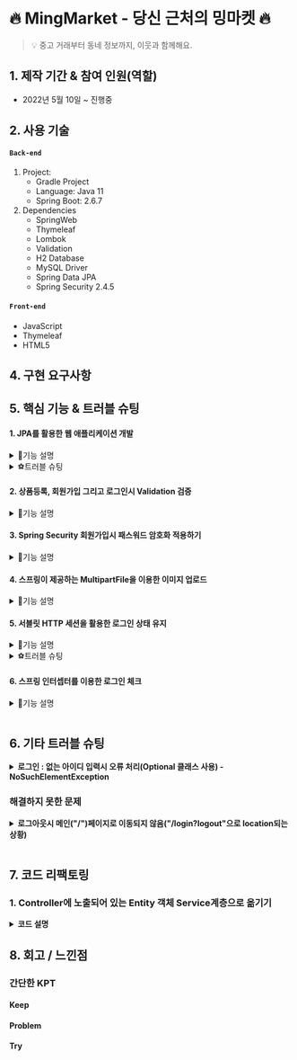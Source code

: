 # 🔥 MingMarket - 당신 근처의 밍마켓 🔥
>:bulb: 중고 거래부터 동네 정보까지, 이웃과 함께해요.

## 1. 제작 기간 & 참여 인원(역할)
- 2022년 5월 10일 ~ 진행중

## 2. 사용 기술
#### `Back-end`
1. Project:
    - Gradle Project
    - Language: Java 11
    - Spring Boot: 2.6.7
2. Dependencies
    - SpringWeb
    - Thymeleaf
    - Lombok
    - Validation
    - H2 Database
    - MySQL Driver
    - Spring Data JPA
    - Spring Security 2.4.5
#### `Front-end`
- JavaScript
- Thymeleaf
- HTML5

## 4. 구현 요구사항

## 5. 핵심 기능 & 트러블 슈팅

#### 1. JPA를 활용한 웹 애플리케이션 개발
<details>
<summary>📌기능 설명</summary>
<div markdown="1">
<br>

> 자바 진영의 <b>RM 기술 표준으로 사용되는 인터페이스의 모음인 JPA를 활용</b>하여 웹 애플리케이션을 개발하였다. <br>
> JPA 인터페이스의 구현체로 <b>Hibervate 프레임 워크</b>를 사용하였다. <br><br>
> 이렇게 JPA를 사용함으로써 INSERT/UPDATE/SELECT <b>쿼리 등을 직접 작성하지 않아도 데이터를 저장</b>할 수 있게 되었다.<br>
> SQL 중심적인 개발이 아닌 Method를 통해서 DB를 조작할 수 있어, 
> 개발자는 객체 모델을 이용해서 비즈니스 로직을 구성하는 데만 집중할 수 있었다. <br>
> 
> 특히 <b>필드 변경이나 필드를 추가하게 될 경우 JPA가 자동으로 SQL을 처리해주기 때문에 유지보수가 수월</b>하다. <br>
> 그리고 초반 개발단계에서는 H2 데이터베이스를 사용하였는데,
> 나중에 데이터베이스를 MySQL로 변경하여도 <b>쿼리를 수정하지 않아도 된다는 장점</b>이 있었다  

<br>

##### `1. 도메인 모델 분석 (연관관계 매핑 분석)`
- **회원(Member)** 과 **상품(Product)**
    - 한명의 회원은 여러 상품을 등록할 수 있다.
    - 상품(Product)이 연관관계 주인으로 다대일 관계를 갖는다.
- **회원(Member)** 과 **관심 상품(WishItem)**
    - 한명의 회원은 여러 개의 관심 상품을 가질 수 있다.
    - 관심상품(WishItem)이 연관관계 주인으로 다대일 관계를 갖는다.
- **관심 상품(WishItem)** 과 **상품(Product)**
    - 관심 상품은 단 하나의 상품에 해당된다.
    - 관심 상품(WishItem)이 연관관계 주인으로 일대일 관계를 갖는다.
- **상품(Product)** 과 **댓글(Comment)**
    - 하나의 상품에는 여러 댓글을 달 수 있다.
    - 댓글(Comment)과 연관관계 주인으로 다대일 관계를 갖는다.
- **회원(Member)** 과 **댓글(Comment)**
    - 한명의 회원은 여러 댓글을 달 수 있다.
    - 댓글(Comment)과 연관관계 주인으로 다대일 관계를 갖는다.
- **상품(Product)** 과 **카테고리(Category)**
    - 하나의 상품은 여러개의 카테고리를 가질 수 있다.
      <br><br>
##### `2. 테이블 설계`
![](https://blog.kakaocdn.net/dn/VahxL/btrHaoGhKcw/q5jKbGSMBJWhewhLUNohWK/img.png)
<br><br><br>
##### `3. 엔티티 개발`
👉 주요 사용한 어노테이션
- @Entity: 해당 클래스가 DB테이블과 1대 1 매칭
- @Id: Primary Key를 지정
- @GeneratedValue: AUTO(dafault) 데이터베이스에 의해 자동으로 생성된 값
- @Embedded: 새로운 값 타입을 직접 정의해서 사용 (재사용이 가능함), 값 타입을 사용하는 곳에 표시
- @Embeddable: 값 타입을 정의하는 곳에 표시
- @ManyToOne(fetch = LAZY), @OneToOne(fetch = LAZY): 연관 관계 맵핑
  - ![](https://blog.kakaocdn.net/dn/xW1JV/btrHfmNFlWw/SZdtqTXWq0h5RvEjcBvE80/img.png)
  - fetch = LAZY: 지연로딩 → 로딩되는 시점에 Lazy 로딩 설정이 되어있는 member 엔티티는 프록시 객체로 가져온다
  - 후에 실제 객체를 사용하는 시점에(member 사용하는 시점에) 초기화가 된다. DB에 쿼리가 나간다. (select 쿼리가 따로 2번 나감)
  - @ManyToOne, @OneToOne: 기본이 (fetch = EAGER) → 즉시로딩 이므로 LAZY로 바꿔준다.
- @JoinColumn(name = "member_id"):연관 관계를 맺을 해당 객체의 컬럼 값을 넣어주기
- @Enumerated(EnumType.STRING): 자바의 enum 타입을 매핑할 때 사용
  <br>
  <br>

**※ 엔티티에서 Setter 사용 지양**
> Setter는 호출 시 데이터가 변동됩니다.
>  <br> Setter를 열어두게 되면 프로젝트가 커지고 복잡해질수록 엔티티가 도대체 왜 어디서 변경되는지 추적하기 점점 힘들어진다.
>  <br> 그래서 엔티티의 데이터를 변경할 때는 아래 코드처럼 Setter 대신 변경 지점이 명확하도록 <b>변경을 위한 비즈니스 메서드를 따로 만들어 제공</b>하였다.
>  <br> 그리고 객체의 일관성을 유지하기 위해 객체 생성 시점에 값들을 넣어줌으로써 Setter 사용을 지양할 수 있었다.

- Member Entity

![](https://blog.kakaocdn.net/dn/rVKYu/btrHdwXCYQl/qqRCWnwt3GfE7wPjJK1km0/img.png)

- Product Entity

![](https://blog.kakaocdn.net/dn/bH7EHq/btrG9mvqVra/J03WQJAQ6G9341EnzoswS0/img.png)

- WishItem Entity

![](https://blog.kakaocdn.net/dn/bvNtgq/btrHdIpX1iS/6jBB1S1wA5bWQrrRb8zOqK/img.png)

<br>

> 아래와 같이 기본 생성자 접근자를 protected로 변경하면 new Entity() 사용을 막을 수 있어 객체의 일관성을 더 유지할 수 있다.
> <br>(protected로 설정하는 이유는 JPA 기본 스펙상 기본 생성자가 필요한데 protected로 제어하는 것까지 허용되기 때문이다.)
> <br> 롬복을 사용하여 어노테이션 설정을 통해 간단하게 설정하였다.

![](https://blog.kakaocdn.net/dn/bN2uFz/btrHevKrk2n/oS7FgdEMk3QBDGR1D947bk/img.png)

<br>
<br>
<br>

</div>
</details>

<details>
<summary>⚽트러블 슈팅</summary>
<div markdown="1">
<br>
<b>1. JPA - merge를 이용하여 값 수정시 수정하지 않는 데이터는 값이 null로 들어가짐</b>
<br><br>

> 구현 요구사항 <br>
> 유저는 상품을 자유롭게 올릴 수 있다.  
> 올린 상품을 수정할 수 있다

👇Controller

![](https://blog.kakaocdn.net/dn/bXVNYP/btrHaficUqE/Gt7w6LYKNd9lIkVRXz6Hi0/img.png)

👇ProductRepository.java

![](https://blog.kakaocdn.net/dn/sT8jW/btrHaYnjoFO/ntVeLB0X0y7xJVCbEzdTjK/img.png)



👇결과:

![](https://blog.kakaocdn.net/dn/UDMag/btrFybu624A/ImJr1Z2w3vKXhZKqz1vhj0/img.png)

##### 문제 발생
- 수정시 MEMBER_ID가 계속 null값이 채워진다.
- 게시글 수정시 게시글 작성자(member_id)는 변경될 일이 없다.
- 그래서 아래 코드 실행시 member_id = null값이다.

```
 else { // 상품이 존재할 경우 강제로 업데이트(즉, 수정)
    em.merge(product);
}
```

> 병합은 준영속 상태의 엔티티를 다시 영속 상태로 변경할 때 사용한다.  
> merge() 메서드는 준영속 상태의 엔티티를 받아 그 정보로 새로운 영속 상태의 엔티티를 반환한다.

**merge()의 동작 방식**

1.  merge()를 실행
2.  파라미터로 넘어온 준영속 엔티티의 식별자 값으로 1차 캐시에서 엔티티를 조회
-   만약 1차 캐시에 엔티티가 없으면 데이터베이스에 엔티티를 조회하고 1차 캐시에 저장.
-   무조건 1번은 db 조회를 하므로 성능에 좋지 않을 수 있다.
3.  조회한 영속 엔티티에 product 엔티티의 값을 채워 넣음
-   이때 product 의 모든 값을 영속 엔티티에 채워 넣기 때문에 **null 값이 들어갈 수 도 있는 문제가 생긴다.**
-   이래서 **업데이트 시 merge()보단 변경 감지를 사용하자.**
4.  영속 상태의 객체를 반환

<br>

#### **✨수정된 코드✨**

**변경 감지 사용 (**dirtyChecking)****

👇Service
![](https://blog.kakaocdn.net/dn/dMaOMk/btrHdLtKbhK/w1vHzOOH40F3etaQz0cuY1/img.png)

👇Repository

```
public Product findSingleProduct(Long productId) {
    return em.find(Product.class, productId);
}
```

entityManager로 entity를 직접 꺼내, 값을 수정한다.

@Transactional으로 인하여 로직이 끝날 때 JPA에서 트랜잭션 commit 시점에 변경 감지(Dirty Checking)한 후 Flush를 한다.
<br>수정시 입력되지 않은 값은 그대로 유지된다.
<br>
<br>
<br>

</div>
</details>


#### 2. 상품등록, 회원가입 그리고 로그인시 Validation 검증
<details>
<summary>📌기능 설명</summary>
<div markdown="1">

#### `1. Valid Annotation을 이용한 Validation 체크`
> Spring에서는 사용자가 입력한 값에 대한 유효성을 체크하기 위해 Spring Validator를 사용할 수 있도록 지원하고 있다.

- build.gradle에 dependency 추가 <br>
`implementation 'org.springframework.boot:spring-boot-starter-validation'`
- **Dto**객체를 정의한 후 각 필드에 맞는 Annotation을 사용했다.
  - `@NotNull`: Null 허용하지 않음 (" ", "" 허용)
  - `@NotEmpty`: Null과 ""는 허용하지 않음 (" "는 허용) 
  - `@NotBlank`: Null과 "", " " 모두 허용하지 않음
  - `@Size(min=, max=)`: 크기가 지정된 경계를 포함한 사이에 있어야 함
  - `@Range(min=, max=)`: 숫자 값 또는 숫자 값의 문자열 표현에 적용(지정한 범위 내에 있어야 함)
- **Controller**에서는 Dto 객체 앞에 `@Valied`, 그리고 객체 뒤에는 `BindingResult result`를 명시한다.
  - `@Valid` 선언된 객체에 설정을 바탕으로 유효성 검사
  - 데이터가 유효하지 않은 속성이 있으면 그에 대한 에러 정보를 BindingResult에 담는다.
    - 아래 코드처럼 result에 에러가 담겨있는지 확인하는 로직을 만들어 에러가 있으면 폼으로 다시 이동할 수 있도록 한다. 
    ```
      if (result.hasErrors()) { //만약에 result 안에 에러가 있으면
        return "product/createProductForm"; //다시 폼으로 이동
      }
      ```
<br>

#### `2. 회원가입시 아이디 중복 검증 & `
👇MemberService에서 따로 중복 아이디를 검증하는 메서드를 만들었다.

![](https://blog.kakaocdn.net/dn/dEOPkl/btrHfRfKHvx/ndrBqKHn87J1vQLJdmxv20/img.png)

👇그리고 화면에 보여질 오류메시지는 타임리프를 통해 아래코드와 같이 globalError()를 출력시켜주었다.
````
    <div th:if="${#fields.hasGlobalErrors()}">
        <p class="field-error" th:each="err : ${#fields.globalErrors()}"
        th:text="${err}">전체 오류 메시지</p>
    </div>
````


<br>
📝검증과 오류 메시지 공식 메뉴얼 <br>
→ https://www.thymeleaf.org/doc/tutorials/3.0/thymeleafspring.html#validation-and-
error-messages

</div>
</details>

#### 3. Spring Security 회원가입시 패스워드 암호화 적용하기
<details>
<summary>📌기능 설명</summary>
<div markdown="1">

>Spring Security<br>
>Spring 기반의 Application의 보안을 위한 Spring framework<br>
>스프링 시큐리티의 PasswordEncoder를 이용하여 패스워드를 암호화 할 것이다. <br>
>[Spring Security공식문서 바로가기](https://spring.io/projects/spring-security)<br>

##### `1. 의존성 주입`

```
dependencies {
	implementation group: 'org.springframework.boot', name: 'spring-boot-starter-security', version: '2.4.5' /* 스프링 시큐리티 */
}
```

##### `2. Config 설정`
<details>  
<summary>PasswordEncoder 코드 참조</summary>  
<div markdown="1">  

  ```
/*
 * Copyright 2011-2016 the original author or authors.
 *
 * Licensed under the Apache License, Version 2.0 (the "License");
 * you may not use this file except in compliance with the License.
 * You may obtain a copy of the License at
 *
 *      https://www.apache.org/licenses/LICENSE-2.0
 *
 * Unless required by applicable law or agreed to in writing, software
 * distributed under the License is distributed on an "AS IS" BASIS,
 * WITHOUT WARRANTIES OR CONDITIONS OF ANY KIND, either express or implied.
 * See the License for the specific language governing permissions and
 * limitations under the License.
 */

package org.springframework.security.crypto.password;

/**
 * Service interface for encoding passwords.
 *
 * The preferred implementation is {@code BCryptPasswordEncoder}.
 *
 * @author Keith Donald
 */
public interface PasswordEncoder {

	/**
	 * Encode the raw password. Generally, a good encoding algorithm applies a SHA-1 or
	 * greater hash combined with an 8-byte or greater randomly generated salt.
	 */
	String encode(CharSequence rawPassword);

	/**
	 * Verify the encoded password obtained from storage matches the submitted raw
	 * password after it too is encoded. Returns true if the passwords match, false if
	 * they do not. The stored password itself is never decoded.
	 * @param rawPassword the raw password to encode and match
	 * @param encodedPassword the encoded password from storage to compare with
	 * @return true if the raw password, after encoding, matches the encoded password from
	 * storage
	 */
	boolean matches(CharSequence rawPassword, String encodedPassword);

	/**
	 * Returns true if the encoded password should be encoded again for better security,
	 * else false. The default implementation always returns false.
	 * @param encodedPassword the encoded password to check
	 * @return true if the encoded password should be encoded again for better security,
	 * else false.
	 */
	default boolean upgradeEncoding(String encodedPassword) {
		return false;
	}

}
```

</div>  
</details>

PasswordEncoder는 스프링 시큐리티의 인터페이스 객체이다. <br>
PasswordEncoder는 비밀번호를 암호화하는 역할로, 구현체는 이 암호화를 어떻게 할지, 암호화 알고리즘에 해당한다.<br>
그래서 PasswordEncoder의 구현체를 대입해주고 이를 스프링 빈으로 등록하는 과정이 필요하다.<br>
기존적인 설정들을 disable하는 Config 객체는 WebSecurityConfigurerAdapter를 상속받아 configure()를 구현한다.

👇SecurityConfig
![](https://blog.kakaocdn.net/dn/Yuvb4/btrHdbAiNWx/nQgt4GDHmchEqPHPE4kvW1/img.png)
<details>  
<summary>📝참고</summary>  
<div markdown="1">

![](https://blog.kakaocdn.net/dn/bDfllg/btrFKmQyTvr/yq0ARTmbpIWYg43pvatr9K/img.png)

configure(http:HttpSecurity):void 오버라이드하였다.
</div>  
</details>

❗️여기서 **BcryptPasswordEncoder는 BCrypt라는 해시 함수를 이용하여 패스워드를 암호화하는 구현체**이다.


**Spring Security의 설정은 HttpSecurity를 오버라이드해서 설정한다.**

**`.antMatchers`**

```
.antMatchers("/css/**", "/js/**", "/*.ico", "/error", "/").permitAll()
```

- 특정 리소스에 대해서 권한을 설정한다.

- 뒤에 붙은 permitAll()은 antMatchers에서 설정한 URL의 접근을 인증없이 허용한다는 뜻이다.


**`.anyRequest`**

```
.anyRequest().authenticated()
```

- 이 옵션은 모든 리소스가 인증을 해야만 접근이 허용된다는 뜻이다.
<br>

[스프링 시큐리티 설정값 참고한 블로그 바로가기](https://kimchanjung.github.io/programming/2020/07/02/spring-security-02/)

##### `3. 회원가입/로그인 구현`

👇MemberEntity

```
@Entity
@Getter
@NoArgsConstructor(access = AccessLevel.PROTECTED)
public class Member extends BaseEntity {

    @Id @GeneratedValue
    @Column(name = "member_id")
    private Long id; //시퀀스

    private String userId; //이메일(아이디)

    @Column(length = 10)
    private String nickname; //닉네임

    private String pass;
    private String username;
    private int hp;

    @Embedded
    private Address address;

    public Member(String userId, String nickname, String pass, String username, int hp, Address address) {
        this.userId = userId;
        this.nickname = nickname;
        this.pass = pass;
        this.username = username;
        this.hp = hp;
        this.address = address;
    }

    // 회원정보 수정메서드
    public void change(String nickname, String username, int hp, Address address) {
        this.nickname = nickname;
        this.username = username;
        this.hp = hp;
        this.address = address;
    }

    //비밀번호 수정메서드
    public void passwordChange(String pass) {
        this.pass = pass;
    }

    /**
     * 비밀번호를 암호화하는 메서드
     */
    public Member hashPassword(PasswordEncoder passwordEncoder) {
        this.pass = passwordEncoder.encode(this.pass);
        return this;
    }


}
```

MemberEntity에 PasswordEncoder를 사용하여 password를 인코딩하였다.

MemberRepository

```
@Repository
public class MemberRepository {

    @PersistenceContext //스프링 제공
    private EntityManager em;

    // 회원 저장
    public void save(Member member) {
        em.persist(member);
    }

    //회원 단건 조회
    public Member findOneMember(Long memberId) {
        return em.find(Member.class, memberId);
    }

    //회원 전체 조회
    public List<Member> findAllMembers() {
        return em.createQuery("select m from Member m", Member.class)
                .getResultList();
    }

}
```

JPA의 편리한 CRUD

#### **1\. 회원가입**

MemberService

```
@Service
@Transactional(readOnly = true)
@RequiredArgsConstructor
public class MemberService {

    private final MemberRepository memberRepository;
    private final PasswordEncoder passwordEncoder;

    /**
     * 회원가입
     */
    @Transactional
    public Long join(Member member) {
        validateDuplicateMember(member);
        member.hashPassword(passwordEncoder); //스프링 시큐리티(암호화)
        memberRepository.save(member);
        return member.getId();
    }

    /**
     * 중복 아이디 검증 메서드
     */
    private void validateDuplicateMember(Member member) {
        List<Member> findMembers = memberRepository.findByUserId(member.getUserId());

        if (findMembers.size() > 0) {
            throw new IllegalStateException("이미 존재하는 회원입니다.");
        }
    }

}
```

MemberService에서 회원가입 진행시 join메서드에서

생성자를 통해 주입받은 PasswordEncoder passwordEncoder를 사용하여 비밀번호 해싱 후

Repository로 DB에 저장할 수 있도록 하였다.

MemberController

```
    private final MemberService memberService;
    private final LoginService loginService;

    @GetMapping("/join")
    public String createForm(Model model) {
        model.addAttribute("memberForm", new CreateMemberForm());
        return "members/joinMemberForm";
    }

    @PostMapping("/join")
    public String join(@Valid @ModelAttribute("memberForm") CreateMemberForm form, BindingResult result) { //form 안에 에러가 있으면 튕겨내지말고 result에 담음

        if (!form.getPassword().equals(form.getPasswordCheck())) {
            result.reject("passwordFail", "비밀번호가 일치하지 않습니다.");
        }

        if (result.hasErrors()) { //만약에 result 안에 에러가 있으면
            return "members/joinMemberForm"; //다시 폼으로 이동
        }
        Address address = new Address(form.getAddress(), form.getDetailedAddress());
        Member member = new Member(form.getUserId(), form.getNickname(), form.getPassword(),
                form.getUsername(), form.getHp(), address);
        memberService.join(member);
        return "redirect:/";
    }
```

컨트롤러에서는 "/join"에 POST요청이 들어오면

기본적인 Validation 후 memberService.join()을 통해 회원가입이 진행될 수 있도록 해주었다.

#### **2\. 회원 로그인**

LoginService

```
@Service
@Transactional(readOnly = true)
@RequiredArgsConstructor
public class LoginService {

    private final MemberRepository memberRepository;

    private final PasswordEncoder passwordEncoder;

    /**
     * 로그인
     */
    public Member login(String userId, String password) {
        Optional<Member> findMemberOptional = memberRepository.findByloginId(userId);

        //아이디 조회해서 해당 아이디 정보가 있을 경우( 없으면 null 반환받음)
        if (!findMemberOptional.isPresent()) {
            return null;
        }

        Member member = findMemberOptional.get();

        /**
         * 비밀번호 확인 (스프링 시큐리티)
         * password 암호화 이전의 비밀번호
         * member.getPass() 암호화에 사용된 클래스
         * @return true/ false
         */
        if (passwordEncoder.matches(password, member.getPass())) {
            return member;
        } else {
            return null; //비밀번호가 일치하지 않을 경우 null 반환
        }

}
```

login메소드는 회원 아이디와 비밀번호를 체크하는 메소드이다.

passwordEncoder.matches():

matches()는 내부에서 사용가자 입력한 평문 패스워드와 db에 암호화되어 저장된 패스워드가 서로 대칭되는지에 대한 알고리즘을 구현하고 있다.

먼저 아이디를 조회한 후 입력받은 값의 아이디가 있는지 확인 후 (없으면 null반환)

비밀번호가 일치하면 memberEntitiy를, 비밀번호가 일치하지 않으면 null을 반환하도록 하였다.

LonginController

```
@Slf4j
@Controller
@RequiredArgsConstructor
public class LoginController {

    public static final String LOGIN_MEMBER = "loginMember";
    private final LoginService loginService;

    @GetMapping("/login")
    public String loginForm(@ModelAttribute("form")LoginDto form) {
        return "/members/login";
    }

    @PostMapping("/login")
    public String login(@Valid @ModelAttribute("form") LoginDto form,
                        BindingResult result,
                        @RequestParam(defaultValue = "/") String redirectURL,
                        HttpServletRequest request) {
        if (result.hasErrors()) {
            return "/members/login";
        }

        Member loginMember = loginService.login(form.getUserId(), form.getPassword());


        //로그인 실패시 (null)
        if (loginMember == null) {
            result.reject("loginFail", "아이디 또는 비밀번호가 일치하지 않습니다");
            return "/members/login";
        }

        //로그인 성공처리
        Address address = loginMember.getAddress();
        MemberDto.SessionMemberData memberData = new MemberDto.SessionMemberData(
                loginMember.getId(), loginMember.getUserId(), loginMember.getNickname(), loginMember.getUsername());

        //기존 세션이 있으면 세션을 반환, 없으면 새로운 세션을 생성
        HttpSession session = request.getSession();
        //세션에 로그인 회원 정보를 보관 (쿠키에 key: JSESSIONID , value: UUID 로 들어감)
        session.setAttribute(LOGIN_MEMBER, memberData);

        return "redirect:" + redirectURL;
    }
}
```

컨트롤러에서는 로그인 성공시 세션에 로그인 회원을 저장하고 로그인 상태 유지를 할 수 있도록 하였다.

#### **3\. 비밀번호 변경**

LoginService

```
@Service
@Transactional(readOnly = true)
@RequiredArgsConstructor
public class LoginService {

    private final MemberRepository memberRepository;

    private final PasswordEncoder passwordEncoder;

    /**
     * 로그인
     */
    public Member login(String userId, String password) {
        Optional<Member> findMemberOptional = memberRepository.findByloginId(userId);

        //아이디 조회해서 해당 아이디 정보가 있을 경우( 없으면 null 반환받음)
        if (!findMemberOptional.isPresent()) {
            return null;
        }

        Member member = findMemberOptional.get();

        if (passwordEncoder.matches(password, member.getPass())) {
            return member;
        } else {
            return null; //비밀번호가 일치하지 않을 경우 null 반환
        }

    /**
     * 비밀번호 체크 (비밀번호 수정시 사용)
     */
    public Member passwordCheck(Long memberId, String password) {
        Member member = memberRepository.findOneMember(Long.valueOf(memberId));

        /**
         * 비밀번호 확인 (스프링 시큐리티)
         * password 암호화 이전의 비밀번호
         * member.getPass() 암호화에 사용된 클래스
         * @return passwordEncoder.matches = true/ false
         */
        if (passwordEncoder.matches(password, member.getPass())) {
            return member;
        } else {
            return null; //비밀번호가 일치하지 않을 경우 null 반환
        }
    }
}
```

passwordCheck 메서드를 통해 비밀번호 수정전 현재 비밀번호를 입력받아서 한번 더 체크하기

MemberService

```
@Servic
@Transactional(readOnly = true)
@RequiredArgsConstructor
public class MemberService {

    private final MemberRepository memberRepository;
    private final PasswordEncoder passwordEncoder;

    /**
     * 회원가입
     */
    @Transactional
    public Long join(Member member) {
        validateDuplicateMember(member);
        member.hashPassword(passwordEncoder); //스프링 시큐리티(암호화)
        memberRepository.save(member);
        return member.getId();
    }

    /**
     * 중복 아이디 검증 메서드
     */
    private void validateDuplicateMember(Member member) {
        List<Member> findMembers = memberRepository.findByUserId(member.getUserId());
/*        if (!findMembers.isEmpty()) { //isEmpty(): 문자열 길이가 0일 경우 true 반환, 여기서는 !isEmpty: 값이 있다면
            throw new IllegalStateException("이미 존재하는 회원입니다.");
        }*/
        if (findMembers.size() > 0) { //이 코드가 더 최적화일 것 같다.
            throw new IllegalStateException("이미 존재하는 회원입니다.");
        }
    }

    /**
     * 회원 전체 조회
     */
    public List<Member> findMembers() {
        return memberRepository.findAllMembers();
    }

    /**
     * 회원 단건 조회
     */
    public Member findOneMember(Long memberId) {
        return memberRepository.findOneMember(memberId);
    }

    /**
     * 회원 정보 수정
     */
    @Transactional
    public void editInformation(Long memberId, UpdateMemberForm form) {
        Member findMember = memberRepository.findOneMember(memberId);
        Address address = new Address(form.getAddress(), form.getDetailedAddress());
        findMember.change(form.getNickname(), form.getUsername(),form.getHp(), address);

    }

    /**
     * 비밀번호 수정
     */
    @Transactional
    public void editPassword(Long memberId, UpdateUserPassForm form) {
        Member findMember = memberRepository.findOneMember(memberId);
        findMember.passwordChange(form.getEditYourPassword());
        findMember.hashPassword(passwordEncoder); //시큐리티 암호화
    }
}
```

JPA 변경 감지(Dirty Checking)을 활용하여

\- entity를 직접 꺼내(memberRepository.findOneMember(memberId)),

\- 변경된 비밀번호넣은 후(findMember.passwordChange(password))

\- 암호화 시킨 값으로 수정한다.(findMember.hashpassword(passwordEncoder))

```
//비밀번호 수정메서드
public void passwordChange(String pass) {
    this.pass = pass;
}

/**
 * 비밀번호를 암호화
 * @param passwordEncoder
 * @return
 */
public Member hashPassword(PasswordEncoder passwordEncoder) {
    this.pass = passwordEncoder.encode(this.pass);
    return this;
}
```

MemberController

```
@Slf4j
@Controller
@RequiredArgsConstructor
@RequestMapping("/members")
public class MemberController {

    private final MemberService memberService;
    private final LoginService loginService;

    @GetMapping("/join")
    public String createForm(Model model) {
        model.addAttribute("memberForm", new CreateMemberForm());
        return "members/joinMemberForm";
    }

    @PostMapping("/join")
    public String join(@Valid @ModelAttribute("memberForm") CreateMemberForm form, BindingResult result) { //form 안에 에러가 있으면 튕겨내지말고 result에 담음

        if (!form.getPassword().equals(form.getPasswordCheck())) {
            result.reject("passwordFail", "비밀번호가 일치하지 않습니다.");
        }

        if (result.hasErrors()) { //만약에 result 안에 에러가 있으면
            return "members/joinMemberForm"; //다시 폼으로 이동
        }
        Address address = new Address(form.getAddress(), form.getDetailedAddress());
        Member member = new Member(form.getUserId(), form.getNickname(), form.getPassword(),
                form.getUsername(), form.getHp(), address);
        memberService.join(member);
        return "redirect:/";
    }

    /**
     * 비밀번호 수정
     */
    @GetMapping("/{memberId}/editPassword")
    public String editPasswordForm(@PathVariable("memberId") Long memberId, Model model) {
        model.addAttribute("passwordForm", new UpdateUserPassForm());
        return "members/updatePasswordForm";
    }

    @PostMapping("/{memberId}/editPassword")
    public String editPassword(@PathVariable Long memberId,
                               @Valid @ModelAttribute("passwordForm") UpdateUserPassForm form,
                               BindingResult result,
                               RedirectAttributes redirectAttributes) {
        // 현재 비밀번호 일치 확인
        Member member = loginService.passwordCheck(memberId, form.getPass());
        if (member == null) {
            result.reject("passwordFail", "비밀번호가 일치하지 않습니다.");
            return "members/updatePasswordForm";
        }

        // 변경 비밀번호 (재확인 비밀번호) 일치 확인
        if (!form.getEditYourPassword().equals(form.getEditPasswordCheck())) {
            result.reject("passwordFail2", "변경할 비밀번호가 일치하지 않습니다.");
        }
        if (result.hasErrors()) {
            return "members/updatePasswordForm";
        }

        memberService.editPassword(memberId, form);

        redirectAttributes.addAttribute("memberId", memberId);

        return "redirect:/members/myPage/{memberId}";
    }
}
```


</div>
</details>

#### 4. 스프링이 제공하는 MultipartFile을 이용한 이미지 업로드
<details>
<summary>📌기능 설명</summary>
<div markdown="1">

내용

</div>
</details>


#### 5. 서블릿 HTTP 세션을 활용한 로그인 상태 유지
<details>
<summary>📌기능 설명</summary>
<div markdown="1">

내용

</div>
</details>
<details>
<summary>⚽트러블 슈팅</summary>
<div markdown="1">
<b>로그인 상태 유지시 경로 localhost:xxxx/; jsessionid=~~</b>
</div>
</details>


#### 6. 스프링 인터셉터를 이용한 로그인 체크
<details>
<summary>📌기능 설명</summary>
<div markdown="1">

내용

</div>
</details>



<br>

## 6. 기타 트러블 슈팅

<details>
<summary><b>로그인 : 없는 아이디 입력시 오류 처리(Optional 클래스 사용) - NoSuchElementException</b></summary>
<div markdown="1">
**현재 문제점**

1. 로그인시 잘못된 아이디(없는 아이디)를 입력하게 되면

![](https://blog.kakaocdn.net/dn/Aswox/btrFHEX5ZqN/BdAb7IqKdBTWXkeVKOkbIK/img.png)

2. **NoSuchElementException** 예외가 터져버린다.

![](https://blog.kakaocdn.net/dn/pGSvS/btrFTOx96lq/YUwapoxLkwOW7uLpikMdPK/img.png)

에러메시지

java.util.NoSuchElementException: No value present at java.base/java.util.Optional.get(Optional.java:148) ~\[na:na\] at project.toyproject.service.LoginService.login(LoginService.java:31) ~\[classes/:na\] at

코드보기

MemberRepository

```
/**
 *로그인시 회원 조회
*TODO
*코드 리팩토링 예정(람다함수, stream사용해보기)
 */
public Optional<Member> findByloginId(String userId) {
    List<Member> members = em.createQuery("select m from Member m", Member.class)
            .getResultList();
    for (Member m : members) {
        if (m.getUserId().equals(userId)) { //값이 있을 경우
            return Optional.of(m);
        }
    }
    return Optional.empty(); //값이 없으면 null
}
```

LoginService

```
/**
 *로그인
*/
public Member login(String userId, String password) {
    Optional<Member> findMemberOptional = memberRepository.findByloginId(userId);

    //아이디 조회해서 해당 아이디 정보가 있을 경우( 없으면 null 반환받음)
    Member member = findMemberOptional.get();
    if (member.getPass().equals(password)) { //비밀번호가 (일치) 있을 경우
        return member;
    } else {
        return null; //비밀번호가 일치하지 않을 경우 null 반환
    }
}
```

LoginController

```
@PostMapping("/login")
public String login(@Valid @ModelAttribute("form") LoginDto form,
                    BindingResult result,
                    @RequestParam(defaultValue = "/") String redirectURL,
                    HttpServletRequest request) {
    if (result.hasErrors()) {
        return "/members/login";
    }

    Member loginMember = loginService.login(form.getUserId(), form.getPassword());


    //로그인 실패시 (null)
    if (loginMember == null) {
        result.reject("loginFail", "아이디 또는 비밀번호가 일치하지 않습니다");
        return "/members/login";
    }

    //로그인 성공처리
    Address address = loginMember.getAddress();
    MemberDto.SessionMemberData memberData = new MemberDto.SessionMemberData(
            loginMember.getId(), loginMember.getUserId(), loginMember.getNickname(), loginMember.getUsername());

    //기존 세션이 있으면 세션을 반환, 없으면 새로운 세션을 생성
    HttpSession session = request.getSession();
    //세션에 로그인 회원 정보를 보관 (쿠키에 key: JSESSIONID , value: UUID 로 들어감)
    session.setAttribute(LOGIN_MEMBER, memberData);

    return "redirect:" + redirectURL;
}
```

MemberService 코드를 다시 보자

```
/**
 *로그인
*/
public Member login(String userId, String password) {
    Optional<Member> findMemberOptional = memberRepository.findByloginId(userId);

    //아이디 조회해서 해당 아이디 정보가 있을 경우( 없으면 null 반환받음)
    Member member = findMemberOptional.get();
    if (member.getPass().equals(password)) { //비밀번호가 (일치) 있을 경우
        return member;
    } else {
        return null; //비밀번호가 일치하지 않을 경우 null 반환
    }
}
```

우선 findMemberOptional.get()으로 Optional 객체에 저장된 값에 접근한다.

여기서 저장된 값이 있다면 if문으로 넘어갈 것이다.

하지만 **Optional 객체에 저장된 값이 null이면 NoSuchElementException 예외가 발생한다.**

해당 아이디가 없을 경우 결국 if문이 실행되기 전에 예외가 터져버리는 것이다.

따라서 get()메소드를 호출하기 전에 Optional 객체에 저장된 값이 null인지 아닌지를 먼저 확인한 후 호출해야한다.

**문제해결**

| 메소드 | 설명 |
| --- | --- |
| static <T> Optional<T> empty() | 아무런 값도 가지지 않는 비어있는 Optional 객체를 반환함. |
| T get() | Optional 객체에 저장된 값을 반환함. |
| boolean isPresent() | 저장된 값이 존재하면 true를 반환하고, 값이 존재하지 않으면 false를 반환함. |
| static <T> Optional<T> of(T value) | null이 아닌 명시된 값을 가지는 Optional 객체를 반환함. |
| static <T> Optional<T> ofNullable(T value) | 명시된 값이 null이 아니면 명시된 값을 가지는 Optional 객체를 반환하며, 명시된 값이 null이면 비어있는 Optional 객체를 반환함. |
| T orElse(T other) | 저장된 값이 존재하면 그 값을 반환하고, 값이 존재하지 않으면 인수로 전달된 값을 반환함. |
| T orElseGet(Supplier<? extends T> other) | 저장된 값이 존재하면 그 값을 반환하고, 값이 존재하지 않으면 인수로 전달된 람다 표현식의 결괏값을 반환함. |
| <X extends Throwable> T   orElseThrow(Supplier<? extends X>  exceptionSupplier) | 저장된 값이 존재하면 그 값을 반환하고, 값이 존재하지 않으면 인수로 전달된 예외를 발생시킴. |

출처 - [코딩의 시작, TCP School](http://www.tcpschool.com/java/java_stream_optional)

**get() 메소드를 호출하기 전에**

**isPresent()를 사용하여 객체에 저장된 값이 null인지 아닌지를 확인할 것이다.**

LoginService

```
public Member login(String userId, String password) {
    Optional<Member> findMemberOptional = memberRepository.findByloginId(userId);

    //아이디 조회해서 해당 아이디 정보가 있을 경우( 없으면 null 반환받음)
    if (!findMemberOptional.isPresent()) {
        return null;
    }

    Member member = findMemberOptional.get();

    if (member.getPass().equals(password)) { //비밀번호가 (일치) 있을 경우
        return member;
    } else {
        return null; //비밀번호가 일치하지 않을 경우 null 반환
    }
}
```

**boolean isPresent(): 입력받은 아이디 정보가 존재하면 true, 존재하지 않을 경우 false 반환**

if문으로 아이디 정보가 없을 경우 null을 리턴한다.

다시 로그인을 시도해본다.

![](https://blog.kakaocdn.net/dn/5X9Jo/btrFHGhphs5/JNjnGSB8w4XKgUvZqnnsPK/img.png)

생각한 방향으로 잘 작동되는 것을 볼 수 있다.

> **Optional<T> 클래스**  
>  Integer, Double 클래스처럼 **'T' 타입의 객체를 포장해주는 래퍼 클래스**  
>  **모든 타입의 참조 변수를 저장할 수 있다.**  
>  이러한 Optional 객체를 사용하면 복잡한 조건문 없이 **null 값으로 인해 발생하는 예외를 처리할 수 있다.**  
>  다양한 예제는 아래 링크 참조

[코딩의 시작, TCP School](http://www.tcpschool.com/java/java_stream_optional)

</div>
</details>

### 해결하지 못한 문제

<details>
<summary><b>로그아웃시 메인("/")페이지로 이동되지 않음("/login?logout"으로 location되는 상황)</b></summary>
<div markdown="1">
내용
</div>
</details>


<br>

## 7. 코드 리팩토링

### 1. Controller에 노출되어 있는 Entity 객체 Service계층으로 옮기기
<details>
<summary><b>코드 설명</b></summary>
<div markdown="1">


</div>
</details>

## 8. 회고 / 느낀점

### 간단한 KPT
#### Keep

#### Problem

#### Try

